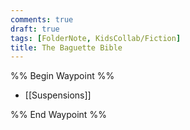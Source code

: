 ```yaml
---
comments: true
draft: true
tags: [FolderNote, KidsCollab/Fiction]
title: The Baguette Bible
---
```

%% Begin Waypoint %%

- [[Suspensions]]

%% End Waypoint %%
